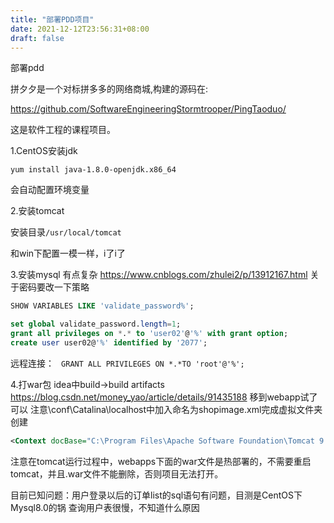 ```yaml
---
title: "部署PDD项目"
date: 2021-12-12T23:56:31+08:00
draft: false
---
```


部署pdd

拼夕夕是一个对标拼多多的网络商城,构建的源码在:

https://github.com/SoftwareEngineeringStormtrooper/PingTaoduo/

这是软件工程的课程项目。

1.CentOS安装jdk 

``` 
yum install java-1.8.0-openjdk.x86_64
```


会自动配置环境变量


2.安装tomcat

安装目录```/usr/local/tomcat```

和win下配置一模一样，i了i了

3.安装mysql
有点复杂
https://www.cnblogs.com/zhulei2/p/13912167.html
关于密码要改一下策略

``` sql
SHOW VARIABLES LIKE 'validate_password%';

set global validate_password.length=1;
grant all privileges on *.* to 'user02'@'%' with grant option; 
create user user02@'%' identified by '2077';
```



远程连接： ``` GRANT ALL PRIVILEGES ON *.*TO 'root'@'%';```

4.打war包
idea中build->build artifacts
https://blog.csdn.net/money_yao/article/details/91435188
移到webapp试了可以
注意\conf\Catalina\localhost中加入命名为shopimage.xml完成虚拟文件夹创建

```xml
<Context docBase="C:\Program Files\Apache Software Foundation\Tomcat 9.0\webapps\shopimage"/>
```

注意在tomcat运行过程中，webapps下面的war文件是热部署的，不需要重启tomcat，并且.war文件不能删除，否则项目无法打开。

目前已知问题：用户登录以后的订单list的sql语句有问题，目测是CentOS下Mysql8.0的锅
查询用户表很慢，不知道什么原因
